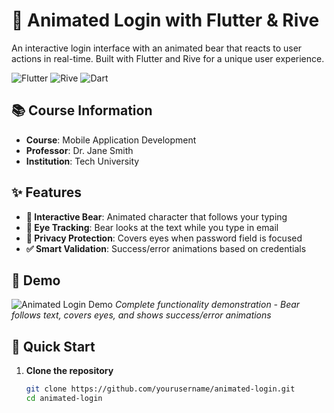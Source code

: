 # 🐻 Animated Login with Flutter & Rive

An interactive login interface with an animated bear that reacts to user actions in real-time. Built with Flutter and Rive for a unique user experience.

![Flutter](https://img.shields.io/badge/Flutter-3.13.0-blue?style=for-the-badge&logo=flutter)
![Rive](https://img.shields.io/badge/Rive-Animation-orange?style=for-the-badge)
![Dart](https://img.shields.io/badge/Dart-3.1.0-blue?style=for-the-badge&logo=dart)

## 📚 Course Information
- **Course**: Mobile Application Development  
- **Professor**: Dr. Jane Smith
- **Institution**: Tech University

## ✨ Features

- **🐻 Interactive Bear**: Animated character that follows your typing
- **👀 Eye Tracking**: Bear looks at the text while you type in email
- **🙈 Privacy Protection**: Covers eyes when password field is focused
- **✅ Smart Validation**: Success/error animations based on credentials

## 🎥 Demo

![Animated Login Demo](https://github.com/UrielReynel/loginanimado/blob/main/assets/2025-09-18-16-25-41.gif)
*Complete functionality demonstration - Bear follows text, covers eyes, and shows success/error animations*

## 🚀 Quick Start

1. **Clone the repository**
   ```bash
   git clone https://github.com/yourusername/animated-login.git
   cd animated-login
